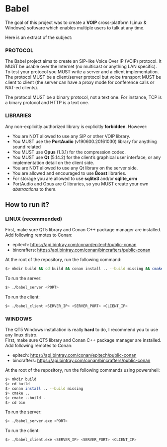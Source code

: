 # Babel

The goal of this project was to create a **VOIP** cross-platform (Linux & Windows) software which enables multiple users to talk at any time.  

Here is an extract of the subject:  
### PROTOCOL
The Babel project aims to create an SIP-like Voice Over IP (VOIP) protocol. It MUST be usable over the
Internet (no multicast or anything LAN specific).  
To test your protocol you MUST write a server and a client implementation.  
The protocol MUST be a client/server protocol but voice transport MUST be client to client (the server can
have a proxy mode for conference calls or NAT-ed clients).  

The protocol MUST be a binary protocol, not a text one. For instance, TCP is a binary
protocol and HTTP is a text one.
### LIBRARIES
Any non-explicitly authorized library is explicitly **forbidden**. However:
* You are NOT allowed to use any SIP or other VOIP library.
* You MUST use the **PortAudio** (v190600.20161030) library for anything sound related
* You MUST use **Opus** (1.3.1) for the compression codec.
* You MUST use **Qt** (5.14.2) for the client’s graphical user interface, or any implementation detail on the
client side.
* You are NOT allowed to use any Qt library on the server side.
* You are allowed and encouraged to use **Boost** libraries.
* For storage you are allowed to use **sqlite3** and/or **sqlite_orm**
* PortAudio and Opus are C libraries, so you MUST create your own *abstractions* to them.

## How to run it?
### LINUX (recommended)
First, make sure QT5 library and Conan C++ package manager are installed.  
Add following remotes to Conan:
* epitech: https://api.bintray.com/conan/epitech/public-conan
* bincrafters: https://api.bintray.com/conan/bincrafters/public-conan  

At the root of the repository, run the following command:
```sh
$> mkdir build && cd build && conan install .. --build missing && cmake .. && make && cd bin
```
To run the server:
```sh
$> ./babel_server <PORT>
```
To run the client:
```sh
$> ./babel_client <SERVER_IP> <SERVER_PORT> <CLIENT_IP>
```
### WINDOWS
The QT5 Windows installation is really **hard** to do, I recommend you to use any linux distro.  
First, make sure QT5 library and Conan C++ package manager are installed.  
Add following remotes to Conan:
* epitech: https://api.bintray.com/conan/epitech/public-conan
* bincrafters: https://api.bintray.com/conan/bincrafters/public-conan  

At the root of the repository, run the following commands using powershell:
```sh
$> mkdir build
$> cd build
$> conan install .. --build missing
$> cmake ..
$> cmake --build .
$> cd bin
```
To run the server:
```sh
$> ./babel_server.exe <PORT>
```
To run the client:
```sh
$> ./babel_client.exe <SERVER_IP> <SERVER_PORT> <CLIENT_IP>
```
